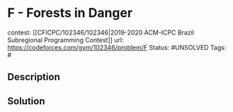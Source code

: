 # F - Forests in Danger

contest: [[CFICPC/102346/102346|2019-2020 ACM-ICPC Brazil Subregional Programming Contest]]
url: https://codeforces.com/gym/102346/problem/F
Status: #UNSOLVED
Tags: #

## Description

## Solution

